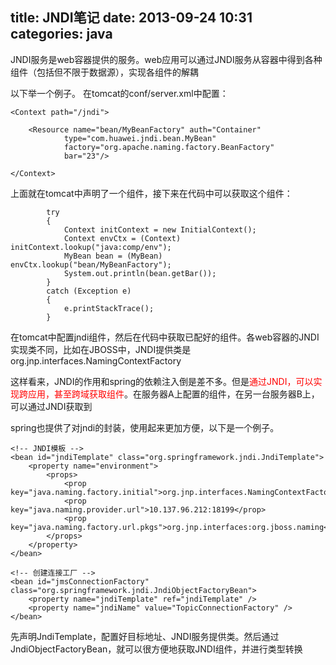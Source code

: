 title: JNDI笔记
date: 2013-09-24 10:31
categories: java 
---
JNDI服务是web容器提供的服务。web应用可以通过JNDI服务从容器中得到各种组件（包括但不限于数据源），实现各组件的解耦
<!--more-->

以下举一个例子。 在tomcat的conf/server.xml中配置：

```
<Context path="/jndi"> 

    <Resource name="bean/MyBeanFactory" auth="Container" 
            type="com.huawei.jndi.bean.MyBean" 
            factory="org.apache.naming.factory.BeanFactory" 
            bar="23"/> 

</Context> 
```

上面就在tomcat中声明了一个组件，接下来在代码中可以获取这个组件：

```
        try
        {
            Context initContext = new InitialContext();
            Context envCtx = (Context) initContext.lookup("java:comp/env");
            MyBean bean = (MyBean) envCtx.lookup("bean/MyBeanFactory");
            System.out.println(bean.getBar());
        }
        catch (Exception e)
        {
            e.printStackTrace();
        }
```

在tomcat中配置jndi组件，然后在代码中获取已配好的组件。各web容器的JNDI实现类不同，比如在JBOSS中，JNDI提供类是org.jnp.interfaces.NamingContextFactory

这样看来，JNDI的作用和spring的依赖注入倒是差不多。但是<span style="color: red;">通过JNDI，可以实现跨应用，甚至跨域获取组件</span>。在服务器A上配置的组件，在另一台服务器B上，可以通过JNDI获取到

spring也提供了对jndi的封装，使用起来更加方便，以下是一个例子。

```
<!-- JNDI模板 -->
<bean id="jndiTemplate" class="org.springframework.jndi.JndiTemplate">
	<property name="environment">
		<props>
			<prop key="java.naming.factory.initial">org.jnp.interfaces.NamingContextFactory</prop>
			<prop key="java.naming.provider.url">10.137.96.212:18199</prop>
			<prop key="java.naming.factory.url.pkgs">org.jnp.interfaces:org.jboss.naming</prop>
		</props>
	</property>
</bean>

<!-- 创建连接工厂 -->
<bean id="jmsConnectionFactory" class="org.springframework.jndi.JndiObjectFactoryBean">
	<property name="jndiTemplate" ref="jndiTemplate" />
	<property name="jndiName" value="TopicConnectionFactory" />
</bean>
```

先声明JndiTemplate，配置好目标地址、JNDI服务提供类。然后通过JndiObjectFactoryBean，就可以很方便地获取JNDI组件，并进行类型转换